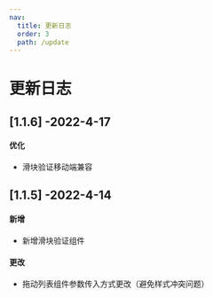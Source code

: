 ```yaml
---
nav:
  title: 更新日志
  order: 3
  path: /update
---
```


# 更新日志

## [1.1.6] -2022-4-17

#### 优化

- 滑块验证移动端兼容

## [1.1.5] -2022-4-14

#### 新增

- 新增滑块验证组件

#### 更改

- 拖动列表组件参数传入方式更改（避免样式冲突问题）
